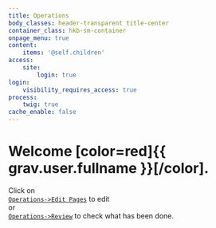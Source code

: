 ```yaml
---
title: Operations
body_classes: header-transparent title-center
container_class: hkb-sm-container
onpage_menu: true
content:
    items: '@self.children'
access:
    site:
        login: true
login:
    visibility_requires_access: true
process:
    twig: true
cache_enable: false
---
```

# Welcome [color=red]{{ grav.user.fullname }}[/color].

Click on   
[`Operations->Edit Pages`](/operations/editpages) to edit  
or  
[`Operations->Review`](/operations/review) to check what has been done.
